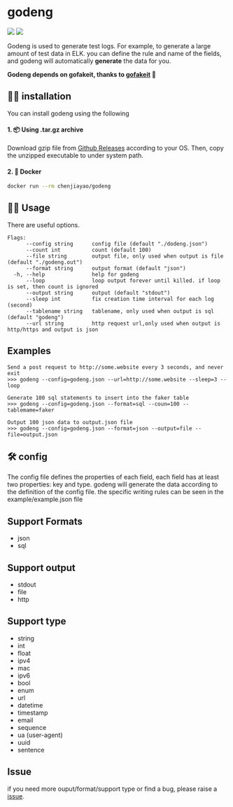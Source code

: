 # godeng

![](https://img.shields.io/github/license/chenjiayao/godeng)
![](https://github.com/chenjiayao/godeng/actions/workflows/gorelease.yml/badge.svg)


Godeng is used to generate test logs. For example, to generate a large amount of test data in ELK. you can define the rule and name of the fields, and godeng will automatically **generate** the data for you. 

**Godeng depends on gofakeit, thanks to [gofakeit](https://github.com/brianvoe/gofakeit) 🥰**

## 👨‍💻 installation

You can install godeng using the following

#### 1. 📦 Using .tar.gz archive

Download gzip file from [Github Releases](https://github.com/chenjiayao/godeng/releases) according to your OS. Then, copy the unzipped executable to under system path.

#### 2. 🐳 Docker

```bash
docker run --rm chenjiayao/godeng
```

## 🧑‍💻 Usage

There are useful options.

```
Flags:
      --config string      config file (default "./dodeng.json")
      --count int          count (default 100)
      --file string        output file, only used when output is file (default "./godeng.out")
      --format string      output format (default "json")
  -h, --help               help for godeng
      --loop               loop output forever until killed. if loop is set, then count is ignored
      --output string      output (default "stdout")
      --sleep int          fix creation time interval for each log (second)
      --tablename string   tablename, only used when output is sql (default "godeng")
      --url string         http request url,only used when output is http/https and output is json
```
## Examples

```
Send a post request to http://some.website every 3 seconds, and never exit
>>> godeng --config=godeng.json --url=http://some.website --sleep=3 --loop

Generate 100 sql statements to insert into the faker table
>>> godeng --config=godeng.json --format=sql --coun=100 --tablemame=faker 

Output 100 json data to output.json file
>>> godeng --config=godeng.json --format=json --output=file --file=output.json
```

## 🛠 config

The config file defines the properties of each field, each field has at least two properties: key and type. godeng will generate the data according to the definition of the config file. the specific writing rules can be seen in the example/example.json file


## Support Formats

- json
- sql


## Support output

- stdout
- file
- http



## Support type

- string
- int
- float
- ipv4
- mac
- ipv6
- bool
- enum
- url
- datetime
- timestamp
- email
- sequence
- ua (user-agent)
- uuid
- sentence


## Issue

if you need more ouput/format/support type or find a bug, please raise a [issue](https://github.com/chenjiayao/godeng/issues).

